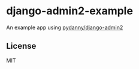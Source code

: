 django-admin2-example
=====================


An example app using [pydanny/django-admin2](https://github.com/pydanny/django-admin2)

## License
MIT
